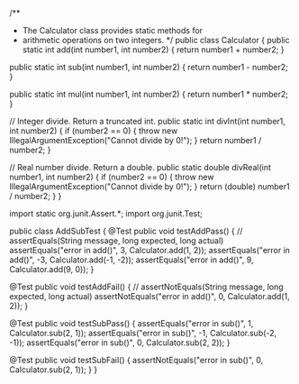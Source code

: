 /**
 * The Calculator class provides static methods for
 *  arithmetic operations on two integers.
 */
public class Calculator {
   public static int add(int number1, int number2) {
      return number1 + number2;
   }
 
   public static int sub(int number1, int number2) {
      return number1 - number2;
   }
 
   public static int mul(int number1, int number2) {
      return number1 * number2;
   }
 
   // Integer divide. Return a truncated int.
   public static int divInt(int number1, int number2) {
      if (number2 == 0) {
         throw new IllegalArgumentException("Cannot divide by 0!");
      }
      return number1 / number2;
   }




   // Real number divide. Return a double.
   public static double divReal(int number1, int number2) {
      if (number2 == 0) {
         throw new IllegalArgumentException("Cannot divide by 0!");
      }
      return (double) number1 / number2;
   }
}






import static org.junit.Assert.*;
import org.junit.Test;
 
public class AddSubTest {
   @Test
   public void testAddPass() {
      // assertEquals(String message, long expected, long actual)
      assertEquals("error in add()",  3, Calculator.add(1, 2));
      assertEquals("error in add()", -3, Calculator.add(-1, -2));
      assertEquals("error in add()",  9, Calculator.add(9, 0));
   }
 
   @Test
   public void testAddFail() {
      // assertNotEquals(String message, long expected, long actual)
      assertNotEquals("error in add()", 0, Calculator.add(1, 2));
   }
 
   @Test
   public void testSubPass() {
      assertEquals("error in sub()",  1, Calculator.sub(2, 1));
      assertEquals("error in sub()", -1, Calculator.sub(-2, -1));
      assertEquals("error in sub()",  0, Calculator.sub(2, 2));
   }
 
   @Test
   public void testSubFail() {
      assertNotEquals("error in sub()", 0, Calculator.sub(2, 1));
   }
}


